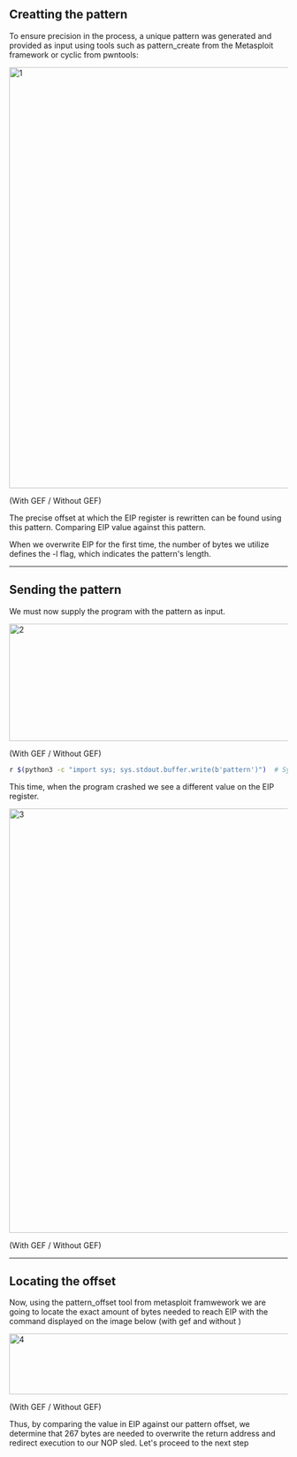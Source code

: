 ## Creatting the pattern

To ensure precision in the process, a unique pattern was generated and provided as input using tools such as pattern_create from the Metasploit framework or cyclic from pwntools:

<img width="1277" height="761" alt="1" src="https://github.com/user-attachments/assets/10b7f075-e6a3-41af-a7e5-cbb89c524022" />


(With GEF / Without GEF)  

The precise offset at which the EIP register is rewritten can be found using this pattern. Comparing EIP value against this pattern.

When we overwrite EIP for the first time, the number of bytes we utilize defines the -l flag, which indicates the pattern's length.

---

## Sending the pattern

We must now supply the program with the pattern as input. 

<img width="1279" height="212" alt="2" src="https://github.com/user-attachments/assets/8604b7dd-f0b9-4dd0-869b-c3bdab167a41" />




(With GEF / Without GEF)

```bash
r $(python3 -c "import sys; sys.stdout.buffer.write(b'pattern')")  # Syntax
```

This time, when the program crashed we see a different value on the EIP register. 

<img width="1279" height="767" alt="3" src="https://github.com/user-attachments/assets/0e14edf1-3d3d-40ae-b34c-22a3a75460a8" />



(With GEF / Without GEF)

---

## Locating the offset

Now, using the pattern_offset tool from metasploit framwework we are going to locate the exact amount of bytes needed to reach EIP with the command displayed on the image below (with gef and without )

<img width="1268" height="110" alt="4" src="https://github.com/user-attachments/assets/572dd4cd-b7fc-4aca-b2af-693750b2ab70" />


(With GEF / Without GEF)

Thus, by comparing the value in EIP against our pattern offset, we determine that 267 bytes are needed to overwrite the return address and redirect execution to our NOP sled. Let's proceed to the next step
